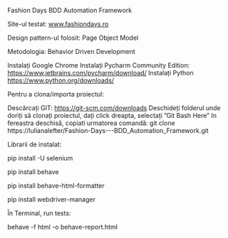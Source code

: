 Fashion Days BDD Automation Framework

Site-ul testat: www.fashiondays.ro

Design pattern-ul folosit: Page Object Model

Metodologia: Behavior Driven Development

Instalați Google Chrome
Instalați Pycharm Community Edition: https://www.jetbrains.com/pycharm/download/
Instalați Python https://www.python.org/downloads/

Pentru a clona/importa proiectul:

Descărcați GIT: https://git-scm.com/downloads
Deschideți folderul unde doriți să clonați proiectul, dați click dreapta, selectați ”Git Bash Here”
In fereastra deschisă, copiati  urmatorea comandă: 
git clone https://Iulianalefter/Fashion-Days---BDD_Automation_Framework.git

Librarii de instalat:

pip install -U selenium

pip install behave

pip install behave-html-formatter

pip install webdriver-manager

În Terminal, run tests:

behave -f html -o behave-report.html
